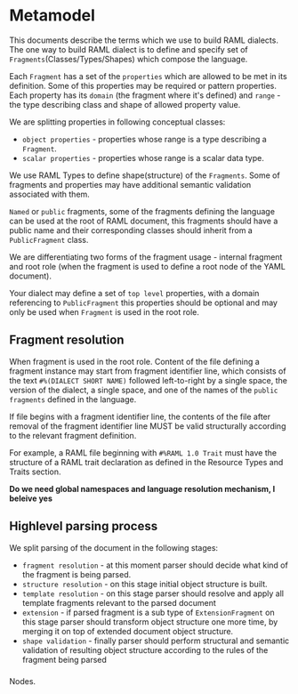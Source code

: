 # Metamodel

This documents describe the terms which we use to build RAML dialects. The one way to build RAML dialect is to define and specify set of `Fragments`(Classes/Types/Shapes) which compose the language. 

Each `Fragment` has a set of the `properties` which are allowed to be met in its definition. Some of this properties may be required or pattern properties. Each property has its `domain` (the fragment where it's defined) and `range` - the type describing class and shape of allowed property value. 

We are splitting properties in following conceptual classes: 
 * `object properties`  - properties whose range is a type describing a `Fragment`.
 * `scalar properties`  - properties whose range is a scalar data type.

We use RAML Types to define shape(structure) of the `Fragments`. Some of fragments and properties may have additional semantic validation associated with them. 

`Named` or `public` fragments, some of the fragments defining the language can be used at the root of RAML document, this fragments should have a public name and their corresponding classes should inherit from a `PublicFragment` class.

We are differentiating two forms of the fragment usage - internal fragment and root role (when the fragment is used to define  a root node of the YAML document). 

Your dialect may define a set of `top level` properties, with a domain referencing to `PublicFragment` this properties should be optional and may only be used when `Fragment` is used in the root role. 

## Fragment resolution
When fragment is used in the root role. Content of the file defining a fragment instance may start from fragment identifier line, which consists of the text `#%(DIALECT SHORT NAME)` followed left-to-right by a single space, the version of the dialect, a single space, and one of the names of the `public fragments` defined in the language.

If file begins with a fragment identifier line, the contents of the file after removal of the fragment identifier line MUST be valid structurally according to the relevant fragment definition. 

For example, a RAML file beginning with `#%RAML 1.0 Trait` must have the structure of a RAML trait declaration as defined in the Resource Types and Traits section.

**Do we need global namespaces and language resolution mechanism, I beleive yes**

## Highlevel parsing process

We split parsing of the document in the following stages:
 * `fragment resolution` - at this moment parser should decide what kind of the fragment is being parsed.
 * `structure resolution`  - on this stage initial object structure is built.
 * `template resolution` - on this stage parser should resolve and apply all template fragments relevant to the parsed document
 * `extension` - if parsed fragment is a sub type of `ExtensionFragment` on this stage parser should transform object structure one more time, by merging it on top of extended document object structure.
 * `shape validation` - finally parser should perform structural and semantic validation of resulting object structure according to the rules of the fragment being parsed

###

Nodes.
